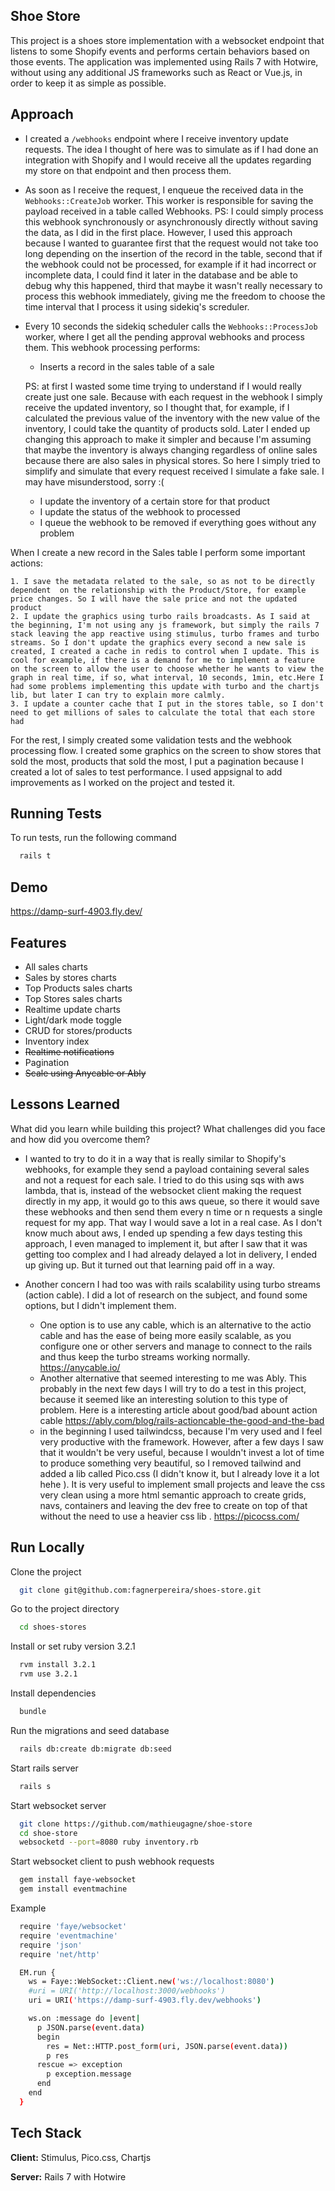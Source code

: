 ## Shoe Store
This project is a shoes store implementation with a websocket endpoint that listens to some Shopify events and performs certain behaviors based on those events. The application was implemented using Rails 7 with Hotwire, without using any additional JS frameworks such as React or Vue.js, in order to keep it as simple as possible.

## Approach
- I created a `/webhooks` endpoint where I receive inventory update requests. The idea I thought of here was to simulate as if I had done an integration with Shopify and I would receive all the updates regarding my store on that endpoint and then process them.
- As soon as I receive the request, I enqueue the received data in the `Webhooks::CreateJob` worker. This worker is responsible for saving the payload received in a table called Webhooks. 
PS: I could simply process this webhook synchronously or asynchronously directly without saving the data, as I did in the first place. However, I used this approach because I wanted to guarantee first that the request would not take too long depending on the insertion of the record in the table, second that if the webhook could not be processed, for example if it had incorrect or incomplete data, I could find it later in the database and be able to debug why this happened, third that maybe it wasn't really necessary to process this webhook immediately, giving me the freedom to choose the time interval that I process it using sidekiq's screduler.
- Every 10 seconds the sidekiq scheduler calls the `Webhooks::ProcessJob` worker, where I get all the pending approval webhooks and process them. This webhook processing performs:
  - Inserts a record in the sales table of a sale

  PS: at first I wasted some time trying to understand if I would really create just one sale. Because with each request in the webhook I simply receive the updated inventory, so I thought that, for example, if I calculated the previous value of the inventory with the new value of the inventory, I could take the quantity of products sold. Later I ended up changing this approach to make it simpler and because I'm assuming that maybe the inventory is always changing regardless of online sales because there are also sales in physical stores. So here I simply tried to simplify and simulate that every request received I simulate a fake sale. I may have misunderstood, sorry :(
  - I update the inventory of a certain store for that product
  - I update the status of the webhook to processed
  - I queue the webhook to be removed if everything goes without any problem


When I create a new record in the Sales table I perform some important actions:

    1. I save the metadata related to the sale, so as not to be directly dependent  on the relationship with the Product/Store, for example price changes. So I will have the sale price and not the updated product
    2. I update the graphics using turbo rails broadcasts. As I said at the beginning, I'm not using any js framework, but simply the rails 7 stack leaving the app reactive using stimulus, turbo frames and turbo streams. So I don't update the graphics every second a new sale is created, I created a cache in redis to control when I update. This is cool for example, if there is a demand for me to implement a feature on the screen to allow the user to choose whether he wants to view the graph in real time, if so, what interval, 10 seconds, 1min, etc.Here I had some problems implementing this update with turbo and the chartjs lib, but later I can try to explain more calmly.
    3. I update a counter cache that I put in the stores table, so I don't need to get millions of sales to calculate the total that each store had

For the rest, I simply created some validation tests and the webhook processing flow. I created some graphics on the screen to show stores that sold the most, products that sold the most, I put a pagination because I created a lot of sales to test performance. I used appsignal to add improvements as I worked on the project and tested it.



## Running Tests

To run tests, run the following command

```bash
  rails t
```


## Demo

https://damp-surf-4903.fly.dev/


## Features

- All sales charts
- Sales by stores charts
- Top Products sales charts
- Top Stores sales charts
- Realtime update charts
- Light/dark mode toggle
- CRUD for stores/products
- Inventory index
- ~~Realtime notifications~~
- Pagination
- ~~Scale using Anycable or Ably~~

## Lessons Learned

What did you learn while building this project? What challenges did you face and how did you overcome them?

- I wanted to try to do it in a way that is really similar to Shopify's webhooks, for example they send a payload containing several sales and not a request for each sale. I tried to do this using sqs with aws lambda, that is, instead of the websocket client making the request directly in my app, it would go to this aws queue, so there it would save these webhooks and then send them every n time or n requests a single request for my app. That way I would save a lot in a real case. As I don't know much about aws, I ended up spending a few days testing this approach, I even managed to implement it, but after I saw that it was getting too complex and I had already delayed a lot in delivery, I ended up giving up. But it turned out that learning paid off in a way.

- Another concern I had too was with rails scalability using turbo streams (action cable). I did a lot of research on the subject, and found some options, but I didn't implement them.
    - One option is to use any cable, which is an alternative to the actio cable and has the ease of being more easily scalable, as you configure one or other servers and manage to connect to the rails and thus keep the turbo streams working normally. https://anycable.io/
    - Another alternative that seemed interesting to me was Ably. This probably in the next few days I will try to do a test in this project, because it seemed like an interesting solution to this type of problem.
      Here is a interesting article about good/bad abount action cable https://ably.com/blog/rails-actioncable-the-good-and-the-bad
    - in the beginning I used tailwindcss, because I'm very used and I feel very productive with the framework. However, after a few days I saw that it wouldn't be very useful, because I wouldn't invest a lot of time to produce something very beautiful, so I removed tailwind and added a lib called Pico.css (I didn't know it, but I already love it a lot hehe ). It is very useful to implement small projects and leave the css very clean using a more html semantic approach to create grids, navs, containers and leaving the dev free to create on top of that without the need to use a heavier css lib . https://picocss.com/
## Run Locally

Clone the project

```bash
  git clone git@github.com:fagnerpereira/shoes-store.git
```

Go to the project directory

```bash
  cd shoes-stores
```

Install or set ruby version 3.2.1

```bash
  rvm install 3.2.1
  rvm use 3.2.1
```

Install dependencies

```bash
  bundle
```

Run the migrations and seed database

```bash
  rails db:create db:migrate db:seed
```

Start rails server

```bash
  rails s
```

Start websocket server

```bash
  git clone https://github.com/mathieugagne/shoe-store
  cd shoe-store
  websocketd --port=8080 ruby inventory.rb
```

Start websocket client to push webhook requests

```bash
  gem install faye-websocket
  gem install eventmachine
```

Example
```bash
  require 'faye/websocket'
  require 'eventmachine'
  require 'json'
  require 'net/http'

  EM.run {
    ws = Faye::WebSocket::Client.new('ws://localhost:8080')
    #uri = URI('http://localhost:3000/webhooks')
    uri = URI('https://damp-surf-4903.fly.dev/webhooks')

    ws.on :message do |event|
      p JSON.parse(event.data)
      begin
        res = Net::HTTP.post_form(uri, JSON.parse(event.data))
        p res
      rescue => exception
        p exception.message
      end
    end
  }
```
## Tech Stack

**Client:** Stimulus, Pico.css, Chartjs

**Server:** Rails 7 with Hotwire

